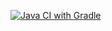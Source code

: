 [![Java CI with Gradle](https://github.com/Ibuypowerxx/Patterns-2/actions/workflows/gradle.yml/badge.svg)](https://github.com/Ibuypowerxx/Patterns-2/actions/workflows/gradle.yml)